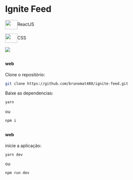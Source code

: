 # Ignite Feed

<div> 
  <p><img align="center" height="30" width="40" src="https://cdn.jsdelivr.net/gh/devicons/devicon/icons/react/react-original.svg" />ReactJS</p>
  <p><img align="center" height="30" width="40" src="https://cdn.jsdelivr.net/gh/devicons/devicon@latest/icons/css3/css3-plain.svg" />CSS</p>        
</div>

<img src="https://github.com/user-attachments/assets/18a9aee8-e2dd-45d7-bd97-3224cebd42f8" />

##

#### web

Clone o repositório:
```bash
git clone https://github.com/brunomat480/ignite-feed.git
```

Baixe as dependencias:
```bash
yarn
```
ou
```bash
npm i
```
##

#### web
inicie a aplicação:
```bash
yarn dev
```
ou 
```bash
npm run dev
```
